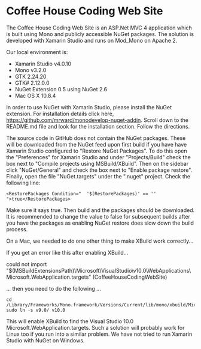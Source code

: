 Coffee House Coding Web Site
============================

The Coffee House Coding Web Site is an ASP.Net MVC 4 application which is built using Mono and publicly accessible NuGet packages.  The solution is developed with Xamarin Studio and runs on Mod_Mono on Apache 2.

Our local environment is:

+ Xamarin Studio v4.0.10
+ Mono v3.2.0
+ GTK 2.24.20
+ GTK# 2.12.0.0
+ NuGet Extension 0.5 using NuGet 2.6
+ Mac OS X 10.8.4

In order to use NuGet with Xamarin Studio, please install the NuGet extension. For installation details click here, https://github.com/mrward/monodevelop-nuget-addin. Scroll down to the README.md file and look for the installation section.  Follow the directions.

The source code in GitHub does not contain the NuGet packages. These will be downloaded from the NuGet feed upon first build if you have have Xamarin Studio configured to "Restore NuGet Packages".  To do this open the "Preferences" for Xamarin Studio and under "Projects/Build" check the box next to "Compile projects using MSBuild/XBuild".  Then on the sidebar click "NuGet/General" and check the box next to "Enable package restore".  Finally, open the file "NuGet.targets" under the ".nuget" project.  Check the following line:
```
<RestorePackages Condition="  '$(RestorePackages)' == '' ">true</RestorePackages>
```
Make sure it says true. Then build and the packages should be downloaded.  It is recommended to change the value to false for subsequent builds after you have the packages as enabling NuGet restore does slow down the build process.

On a Mac, we needed to do one other thing to make XBuild work correctly...

If you get an error like this after enabling XBuild...

could not import "$(MSBuildExtensionsPath)\Microsoft\VisualStudio\v10.0\WebApplications\Microsoft.WebApplication.targets" (CoffeeHouseCodingWebSite)

... then you need to do the following ...
```
cd /Library/Frameworks/Mono.framework/Versions/Current/lib/mono/xbuild/Microsoft/VisualStudio
sudo ln -s v9.0/ v10.0
```
This will enable XBuild to find the Visual Studio 10.0 Microsoft.WebApplication.targets.  Such a solution will probably work for Linux too if you run into a similar problem.  We have not tried to run Xamarin Studio with NuGet on Windows.


